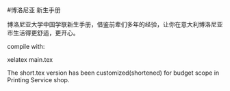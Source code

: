 #博洛尼亚 新生手册

博洛尼亚大学中国学联新生手册，借鉴前辈们多年的经验，让你在意大利博洛尼亚市生活得更舒适，更开心。

compile with:

xelatex main.tex


The short.tex version has been customized(shortened) for budget scope in Printing Service shop.
